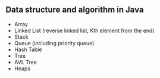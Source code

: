 ## Data structure and algorithm in Java

- Array
- Linked List (reverse linked list, Kth element from the end)
- Stack
- Queue (including priority queue)
- Hash Table
- Tree
- AVL Tree
- Heaps